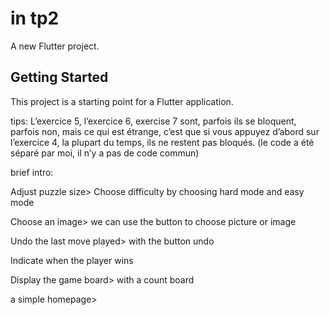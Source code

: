 # in tp2

A new Flutter project.

## Getting Started

This project is a starting point for a Flutter application.


tips:
L’exercice 5, l’exercice 6, exercise 7 sont, parfois ils se bloquent, parfois non, mais ce qui est étrange, c’est que si vous appuyez d’abord sur l’exercice 4, la plupart du temps, ils ne restent pas bloqués.
(le code a été séparé par moi, il n’y a pas de code commun)


brief intro:

Adjust puzzle size> Choose difficulty
by choosing hard mode and easy mode

Choose an image>
we can use the button to choose picture or image

Undo the last move played>
with the button undo

Indicate when the player wins

Display the game board>
with a count board

a simple homepage>
